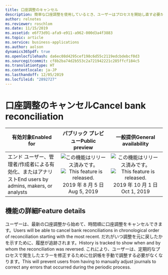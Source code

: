 ```yaml
---
title: 口座調整のキャンセル
description: 簡単な口座調整を使用しているとき、ユーザーはプロセスを開始し直す必要がある場合は調整を柔軟にキャンセルできます。
author: relnotes
ms.reviewer: roschlom
ms.date: 11/15/2019
ms.assetid: e6f73d91-afa9-e911-a962-000d3a4f3883
ms.topic: article
ms.service: business-applications
ms.author: aolson
dynamics365pdf: true
ms.openlocfilehash: da6ec08d4295cef198c6d55c2119edcbdebcf0d3
ms.sourcegitcommit: cf8b2ba74d2b553c2a721942221c285ffcf184c5
ms.translationtype: HT
ms.contentlocale: ja-JP
ms.lasthandoff: 12/05/2019
ms.locfileid: "2892727"
---
```

# <a name="cancel-bank-reconciliation"></a><span data-ttu-id="48466-103">口座調整のキャンセル</span><span class="sxs-lookup"><span data-stu-id="48466-103">Cancel bank reconciliation</span></span>


| <span data-ttu-id="48466-104">有効対象</span><span class="sxs-lookup"><span data-stu-id="48466-104">Enabled for</span></span>    |  <span data-ttu-id="48466-105">パブリック プレビュー</span><span class="sxs-lookup"><span data-stu-id="48466-105">Public preview</span></span> | <span data-ttu-id="48466-106">一般提供</span><span class="sxs-lookup"><span data-stu-id="48466-106">General availability</span></span> | 
| ---------- | :----------: |:----------: |
|<span data-ttu-id="48466-107">エンド ユーザー、管理者/作成者による有効化、またはアナリスト</span><span class="sxs-lookup"><span data-stu-id="48466-107">End users by admins, makers, or analysts</span></span>|<span data-ttu-id="48466-108">![この機能はリリース済みです。](/dynamics365-release-plan/media/green-checkmark.png "この機能はリリース済みです。")</span><span class="sxs-lookup"><span data-stu-id="48466-108">![This feature is released.](/dynamics365-release-plan/media/green-checkmark.png "This feature is released.")</span></span> <span data-ttu-id="48466-109">2019 年 8 月 5 日</span><span class="sxs-lookup"><span data-stu-id="48466-109">Aug 5, 2019</span></span>| <span data-ttu-id="48466-110">![この機能はリリース済みです。](/dynamics365-release-plan/media/green-checkmark.png "この機能はリリース済みです。")</span><span class="sxs-lookup"><span data-stu-id="48466-110">![This feature is released.](/dynamics365-release-plan/media/green-checkmark.png "This feature is released.")</span></span> <span data-ttu-id="48466-111">2019 年 10 月 1 日</span><span class="sxs-lookup"><span data-stu-id="48466-111">Oct 1, 2019</span></span>|






## <a name="feature-details"></a><span data-ttu-id="48466-112">機能の詳細</span><span class="sxs-lookup"><span data-stu-id="48466-112">Feature details</span></span>
<!--feature detail start -->
<span data-ttu-id="48466-113">ユーザーは、最新の口座調整から始めて、時間順に口座調整をキャンセルできます。</span><span class="sxs-lookup"><span data-stu-id="48466-113">Users will be able to cancel bank reconciliations in chronological order of reconciliation starting with the most recent.</span></span> <span data-ttu-id="48466-114">だれがいつ調整を元に戻したかを示すために、履歴が追跡されます。</span><span class="sxs-lookup"><span data-stu-id="48466-114">History is tracked to show when and by whom the reconciliation was reversed.</span></span> <span data-ttu-id="48466-115">これにより、ユーザーは、定期的なプロセスで発生したエラーを修正するために仕訳帳を手動で調整する必要がなくなります。</span><span class="sxs-lookup"><span data-stu-id="48466-115">This will prevent users from having to manually adjust journals to correct any errors that occurred during the periodic process.</span></span>
<!--feature detail end -->





